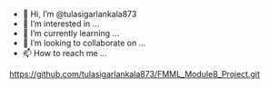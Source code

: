 - 👋 Hi, I’m @tulasigarlankala873
- 👀 I’m interested in ...
- 🌱 I’m currently learning ...
- 💞️ I’m looking to collaborate on ...
- 📫 How to reach me ...

<!---
tulasigarlankala873/tulasigarlankala873 is a ✨ special ✨ repository because its `README.md` (this file) appears on your GitHub profile.
You can click the Preview link to take a look at your changes.
--->
https://github.com/tulasigarlankala873/FMML_Module8_Project.git
